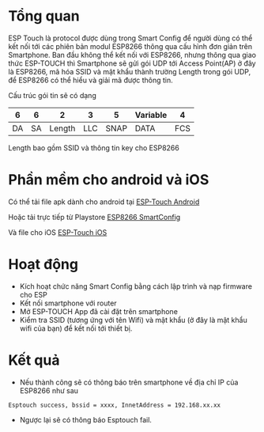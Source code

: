 # Tổng quan
ESP Touch là protocol được dùng trong Smart Config để người dùng có thể kết nối tới các phiên bản modul ESP8266 thông qua cấu hình đơn giản trên Smartphone.
Ban đầu không thể kết nối với ESP8266, nhưng thông qua giao thức ESP-TOUCH thì Smartphone sẽ gửi gói UDP tới Access Point(AP) ở đây là ESP8266, mã hóa SSID và mật khẩu thành trường Length trong gói UDP, để ESP8266 có thể hiểu và giải mã được thông tin.

Cấu trúc gói tin sẽ có dạng

| 6  | 6  | 2      | 3   | 5    | Variable | 4   |
|----|----|--------|-----|------|----------|-----|
| DA | SA | Length | LLC | SNAP | DATA     | FCS |

Length bao gồm SSID và thông tin key cho ESP8266

# Phần mềm cho android và iOS
Có thể tải file apk dành cho android tại 
[ESP-Touch Android](https://espressif.com/sites/default/files/apks/esptouchandroid-apk_v0.3.4.3_0.rar)

Hoặc tải trực tiếp từ Playstore
[ESP8266 SmartConfig](https://play.google.com/store/apps/details?id=com.cmmakerclub.iot.esptouch&hl=vi)

Và file cho iOS
[ESP-Touch iOS](https://espressif.com/sites/default/files/apks/esptouchios-ipa_v0.3.4.3_0.rar)

# Hoạt động
- Kích hoạt chức năng Smart Config bằng cách lập trình và nạp firmware cho ESP
- Kết nối smartphone với router 
- Mở ESP-TOUCH App đã cài đặt trên smartphone
- Kiểm tra SSID (tương ứng với tên Wifi) và mật khẩu (ở đây là mật khẩu wifi của bạn) để kết nối tới thiết bị.

# Kết quả
- Nếu thành công sẽ có thông báo trên smartphone về địa chỉ IP của ESP8266 như sau
```
Esptouch success, bssid = xxxx, InnetAddress = 192.168.xx.xx
```

- Ngược lại sẽ có thông báo Esptouch fail.